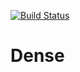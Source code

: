 
[![Build Status](https://api.travis-ci.org/vitali-kurlovich/Dense.svg?branch=master)](https://travis-ci.org/github/vitali-kurlovich/Dense)

# Dense

